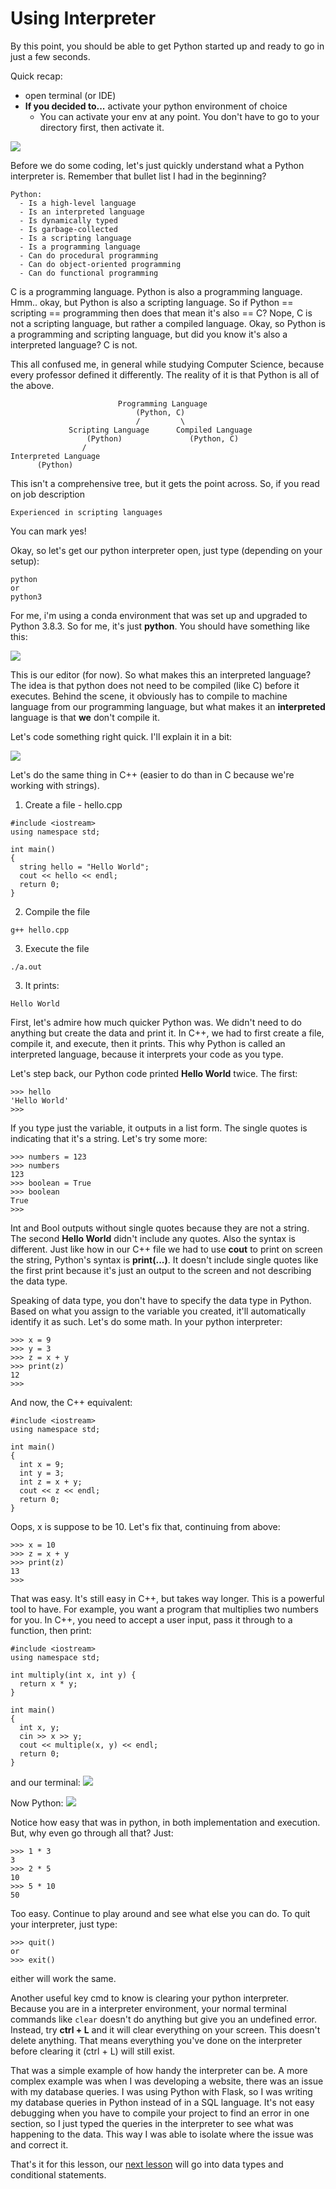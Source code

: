 # Using Interpreter

By this point, you should be able to get Python started up and ready to go in just a few seconds.

Quick recap:
- open terminal (or IDE)
- **If you decided to...** activate your python environment of choice
  - You can activate your env at any point. You don't have to go to your directory first, then activate it.

![](Images/activate.png)

Before we do some coding, let's just quickly understand what a Python interpreter is. Remember that bullet list I had in the beginning?
```
Python:
  - Is a high-level language
  - Is an interpreted language
  - Is dynamically typed
  - Is garbage-collected
  - Is a scripting language
  - Is a programming language
  - Can do procedural programming
  - Can do object-oriented programming
  - Can do functional programming
```

C is a programming language. Python is also a programming language. Hmm.. okay, but Python is also a scripting language.
So if Python == scripting == programming then does that mean it's also == C?
Nope, C is not a scripting language, but rather a compiled language.
Okay, so Python is a programming and scripting language, but did you know it's also a interpreted language? C is not.

This all confused me, in general while studying Computer Science, because every professor defined it differently. The reality of it is that Python is all of the above.

```
                        Programming Language             
                            (Python, C)
                            /         \
             Scripting Language      Compiled Language
                 (Python)               (Python, C)
                /
Interpreted Language
      (Python)
```

This isn't a comprehensive tree, but it gets the point across. So, if you read on job description
```
Experienced in scripting languages
```
You can mark yes!

Okay, so let's get our python interpreter open, just type (depending on your setup):
```
python
or
python3
```
For me, i'm using a conda environment that was set up and upgraded to Python 3.8.3. So for me, it's just **python**. You should have something like this:

![](Images/interpreter.png)

This is our editor (for now). So what makes this an interpreted language? The idea is that python does not need to be compiled (like C) before it executes. Behind the scene, it obviously has to compile to machine language from our programming language, but what makes it an **interpreted** language is that **we** don't compile it.

Let's code something right quick. I'll explain it in a bit:

![](Images/hello.png)

Let's do the same thing in C++ (easier to do than in C because we're working with strings).
1. Create a file - hello.cpp
```
#include <iostream>
using namespace std;

int main()
{
  string hello = "Hello World";
  cout << hello << endl;
  return 0;
}
```
2. Compile the file
```
g++ hello.cpp
```
3. Execute the file
```
./a.out
```
3. It prints:
```
Hello World
```

First, let's admire how much quicker Python was. We didn't need to do anything but create the data and print it. In C++, we had to first create a file, compile it, and execute, then it prints. This why Python is called an interpreted language, because it interprets your code as you type.

Let's step back, our Python code printed **Hello World** twice. The first:
```
>>> hello
'Hello World'
>>>
```
If you type just the variable, it outputs in a list form. The single quotes is indicating that it's a string. Let's try some more:
```
>>> numbers = 123
>>> numbers
123
>>> boolean = True
>>> boolean
True
>>>
```
Int and Bool outputs without single quotes because they are not a string. The second **Hello World** didn't include any quotes. Also the syntax is different. Just like how in our C++ file we had to use **cout** to print on screen the string, Python's syntax is **print(...)**. It doesn't include single quotes like the first print because it's just an output to the screen and not describing the data type.

Speaking of data type, you don't have to specify the data type in Python. Based on what you assign to the variable you created, it'll automatically identify it as such. Let's do some math. In your python interpreter:
```
>>> x = 9
>>> y = 3
>>> z = x + y
>>> print(z)
12
>>>
```
And now, the C++ equivalent:
```
#include <iostream>
using namespace std;

int main()
{
  int x = 9;
  int y = 3;
  int z = x + y;
  cout << z << endl;
  return 0;
}
```
Oops, x is suppose to be 10. Let's fix that, continuing from above:
```
>>> x = 10
>>> z = x + y
>>> print(z)
13
>>>
```
That was easy. It's still easy in C++, but takes way longer. This is a powerful tool to have. For example, you want a program that multiplies two numbers for you. In C++, you need to accept a user input, pass it through to a function, then print:
```
#include <iostream>
using namespace std;

int multiply(int x, int y) {
  return x * y;
}

int main()
{
  int x, y;
  cin >> x >> y;
  cout << multiple(x, y) << endl;
  return 0;
}
```
and our terminal:
![](Images/multiply.png)

Now Python:
![](Images/multiplyP.png)

Notice how easy that was in python, in both implementation and execution. But, why even go through all that? Just:
```
>>> 1 * 3
3
>>> 2 * 5
10
>>> 5 * 10
50
```
Too easy. Continue to play around and see what else you can do. To quit your interpreter, just type:
```
>>> quit()
or
>>> exit()
```
either will work the same.

Another useful key cmd to know is clearing your python interpreter. Because you are in a interpreter environment, your normal terminal commands like ``clear`` doesn't do anything but give you an undefined error. Instead, try **ctrl + L** and it will clear everything on your screen. This doesn't delete anything. That means everything you've done on the interpreter before clearing it (ctrl + L) will still exist.

That was a simple example of how handy the interpreter can be. A more complex example was when I was developing a website, there was an issue with my database queries. I was using Python with Flask, so I was writing my database queries in Python instead of in a SQL language. It's not easy debugging when you have to compile your project to find an error in one section, so I just typed the queries in the interpreter to see what was happening to the data. This way I was able to isolate where the issue was and correct it.

That's it for this lesson, our [next lesson](../Python%20Basics/Data_Types.md) will go into data types and conditional statements.
